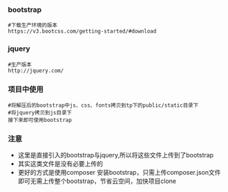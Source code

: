 ### bootstrap
```
#下载生产环境的版本
https://v3.bootcss.com/getting-started/#download
```
### jquery
```
#生产版本
http://jquery.com/
```
### 项目中使用
```
#将解压后的bootstrap中js、css、fonts拷贝到tp下的public/static目录下
#将jquery拷贝到js目录下
接下来即可使用bootstrap
```
### 注意
- 这里是直接引入的bootstrap与jquery,所以将这些文件上传到了bootstrap
- 其实这类文件是没有必要上传的
- 更好的方式是使用composer 安装bootstrap，只需上传composer.json文件即可无需上传整个bootstrap，节省云空间，加快项目clone
